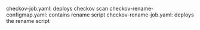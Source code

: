checkov-job.yaml: deploys checkov scan
checkov-rename-configmap.yaml: contains rename script
checkov-rename-job.yaml: deploys the rename script 